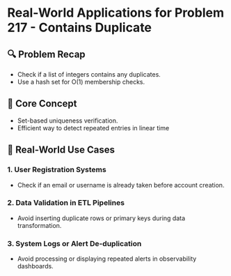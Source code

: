 # Real-World Applications for Problem 217 - Contains Duplicate

## 🔍 Problem Recap
- Check if a list of integers contains any duplicates.
- Use a hash set for O(1) membership checks.

## 🧠 Core Concept
- Set-based uniqueness verification.
- Efficient way to detect repeated entries in linear time

## 🏢 Real-World Use Cases

### 1. **User Registration Systems**
- Check if an email or username is already taken before account creation.

### 2. **Data Validation in ETL Pipelines**
- Avoid inserting duplicate rows or primary keys during data transformation.

### 3. **System Logs or Alert De-duplication**
- Avoid processing or displaying repeated alerts in observability dashboards.

